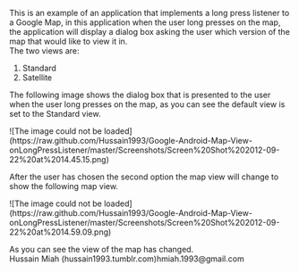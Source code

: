 <p>This is an example of an application that implements a long press listener
to a Google Map, in this application when the user long presses on the
map, the application will display a dialog box asking the
user which version of the map that would like to view it in. <br/>
The two views are:
<ol>	
	<li>Standard</li>
	<li>Satellite</li>
</ol>
</p>
<p>The following image shows the dialog box that is
presented to the user when the user long presses on the map,
as you can see the default view is set to the Standard view.
</p>
![The image could not be loaded](https://raw.github.com/Hussain1993/Google-Android-Map-View-onLongPressListener/master/Screenshots/Screen%20Shot%202012-09-22%20at%2014.45.15.png)

<p>After the user has chosen the second option the map view will change
to show the following map view.
</p>
![The image could not be loaded](https://raw.github.com/Hussain1993/Google-Android-Map-View-onLongPressListener/master/Screenshots/Screen%20Shot%202012-09-22%20at%2014.59.09.png)
<p>As you can see the view of the map has changed.<br/>
Hussain Miah (hussain1993.tumblr.com)hmiah.1993@gmail.com
</p>
